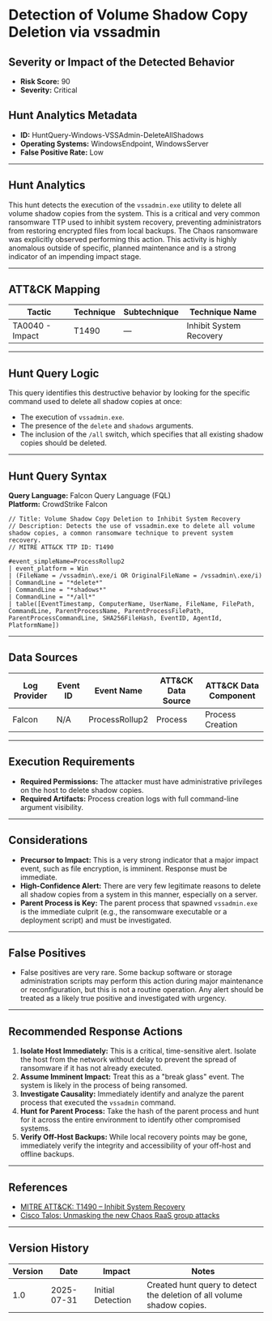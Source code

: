 # Detection of Volume Shadow Copy Deletion via vssadmin

## Severity or Impact of the Detected Behavior
- **Risk Score:** 90
- **Severity:** Critical

## Hunt Analytics Metadata

- **ID:** HuntQuery-Windows-VSSAdmin-DeleteAllShadows
- **Operating Systems:** WindowsEndpoint, WindowsServer
- **False Positive Rate:** Low

---

## Hunt Analytics

This hunt detects the execution of the `vssadmin.exe` utility to delete all volume shadow copies from the system. This is a critical and very common ransomware TTP used to inhibit system recovery, preventing administrators from restoring encrypted files from local backups. The Chaos ransomware was explicitly observed performing this action. This activity is highly anomalous outside of specific, planned maintenance and is a strong indicator of an impending impact stage.

---

## ATT&CK Mapping

| Tactic                        | Technique   | Subtechnique | Technique Name                                 |
|-------------------------------|-------------|--------------|------------------------------------------------|
| TA0040 - Impact               | T1490       | —            | Inhibit System Recovery                        |

---

## Hunt Query Logic

This query identifies this destructive behavior by looking for the specific command used to delete all shadow copies at once:
- The execution of `vssadmin.exe`.
- The presence of the `delete` and `shadows` arguments.
- The inclusion of the `/all` switch, which specifies that all existing shadow copies should be deleted.

---

## Hunt Query Syntax

**Query Language:** Falcon Query Language (FQL)  
**Platform:** CrowdStrike Falcon

```fql
// Title: Volume Shadow Copy Deletion to Inhibit System Recovery
// Description: Detects the use of vssadmin.exe to delete all volume shadow copies, a common ransomware technique to prevent system recovery.
// MITRE ATT&CK TTP ID: T1490

#event_simpleName=ProcessRollup2
| event_platform = Win
| (FileName = /vssadmin\.exe/i OR OriginalFileName = /vssadmin\.exe/i)
| CommandLine = "*delete*"
| CommandLine = "*shadows*"
| CommandLine = "*/all*"
| table([EventTimestamp, ComputerName, UserName, FileName, FilePath, CommandLine, ParentProcessName, ParentProcessFilePath, ParentProcessCommandLine, SHA256FileHash, EventID, AgentId, PlatformName])
```

---

## Data Sources

| Log Provider | Event ID | Event Name       | ATT&CK Data Source  | ATT&CK Data Component  |
|--------------|----------|------------------|---------------------|------------------------|
| Falcon       | N/A      | ProcessRollup2   | Process             | Process Creation       |

---

## Execution Requirements

- **Required Permissions:** The attacker must have administrative privileges on the host to delete shadow copies.
- **Required Artifacts:** Process creation logs with full command-line argument visibility.

---

## Considerations

- **Precursor to Impact:** This is a very strong indicator that a major impact event, such as file encryption, is imminent. Response must be immediate.
- **High-Confidence Alert:** There are very few legitimate reasons to delete all shadow copies from a system in this manner, especially on a server.
- **Parent Process is Key:** The parent process that spawned `vssadmin.exe` is the immediate culprit (e.g., the ransomware executable or a deployment script) and must be investigated.

---

## False Positives

- False positives are very rare. Some backup software or storage administration scripts may perform this action during major maintenance or reconfiguration, but this is not a routine operation. Any alert should be treated as a likely true positive and investigated with urgency.

---

## Recommended Response Actions

1.  **Isolate Host Immediately:** This is a critical, time-sensitive alert. Isolate the host from the network without delay to prevent the spread of ransomware if it has not already executed.
2.  **Assume Imminent Impact:** Treat this as a "break glass" event. The system is likely in the process of being ransomed.
3.  **Investigate Causality:** Immediately identify and analyze the parent process that executed the `vssadmin` command.
4.  **Hunt for Parent Process:** Take the hash of the parent process and hunt for it across the entire environment to identify other compromised systems.
5.  **Verify Off-Host Backups:** While local recovery points may be gone, immediately verify the integrity and accessibility of your off-host and offline backups.

---

## References

- [MITRE ATT&CK: T1490 – Inhibit System Recovery](https://attack.mitre.org/techniques/T1490/)
- [Cisco Talos: Unmasking the new Chaos RaaS group attacks](https://blog.talosintelligence.com/new-chaos-ransomware/)

---

## Version History

| Version | Date       | Impact            | Notes                                                              |
|---------|------------|-------------------|--------------------------------------------------------------------|
| 1.0     | 2025-07-31 | Initial Detection | Created hunt query to detect the deletion of all volume shadow copies. |

